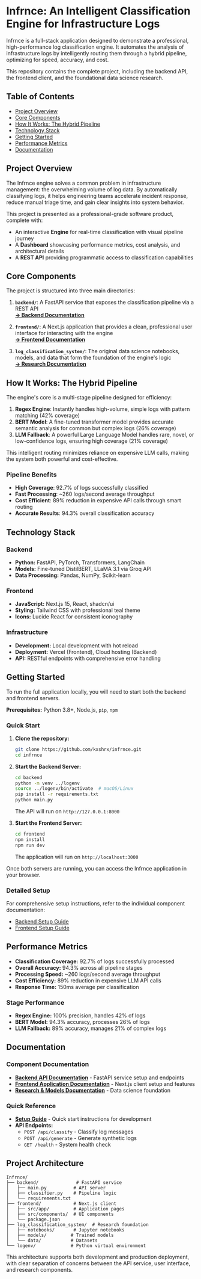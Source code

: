 # Infrnce: An Intelligent Classification Engine for Infrastructure Logs

Infrnce is a full-stack application designed to demonstrate a professional, high-performance log classification engine. It automates the analysis of infrastructure logs by intelligently routing them through a hybrid pipeline, optimizing for speed, accuracy, and cost.

This repository contains the complete project, including the backend API, the frontend client, and the foundational data science research.

## Table of Contents

- [Project Overview](#project-overview)
- [Core Components](#core-components)
- [How It Works: The Hybrid Pipeline](#how-it-works-the-hybrid-pipeline)
- [Technology Stack](#technology-stack)
- [Getting Started](#getting-started)
- [Performance Metrics](#performance-metrics)
- [Documentation](#documentation)

## Project Overview

The Infrnce engine solves a common problem in infrastructure management: the overwhelming volume of log data. By automatically classifying logs, it helps engineering teams accelerate incident response, reduce manual triage time, and gain clear insights into system behavior.

This project is presented as a professional-grade software product, complete with:

- An interactive **Engine** for real-time classification with visual pipeline journey
- A **Dashboard** showcasing performance metrics, cost analysis, and architectural details
- A **REST API** providing programmatic access to classification capabilities

## Core Components

The project is structured into three main directories:

1. **`backend/`**: A FastAPI service that exposes the classification pipeline via a REST API  
   [**→ Backend Documentation**](./backend/README.md)

2. **`frontend/`**: A Next.js application that provides a clean, professional user interface for interacting with the engine  
   [**→ Frontend Documentation**](./frontend/README.md)

3. **`log_classification_system/`**: The original data science notebooks, models, and data that form the foundation of the engine's logic  
   [**→ Research Documentation**](./log_classification_system/README.md)

## How It Works: The Hybrid Pipeline

The engine's core is a multi-stage pipeline designed for efficiency:

1. **Regex Engine**: Instantly handles high-volume, simple logs with pattern matching (42% coverage)
2. **BERT Model**: A fine-tuned transformer model provides accurate semantic analysis for common but complex logs (26% coverage)
3. **LLM Fallback**: A powerful Large Language Model handles rare, novel, or low-confidence logs, ensuring high coverage (21% coverage)

This intelligent routing minimizes reliance on expensive LLM calls, making the system both powerful and cost-effective.

### Pipeline Benefits

- **High Coverage**: 92.7% of logs successfully classified
- **Fast Processing**: ~260 logs/second average throughput
- **Cost Efficient**: 89% reduction in expensive API calls through smart routing
- **Accurate Results**: 94.3% overall classification accuracy

## Technology Stack

### Backend

- **Python:** FastAPI, PyTorch, Transformers, LangChain
- **Models:** Fine-tuned DistilBERT, LLaMA 3.1 via Groq API
- **Data Processing:** Pandas, NumPy, Scikit-learn

### Frontend

- **JavaScript:** Next.js 15, React, shadcn/ui
- **Styling:** Tailwind CSS with professional teal theme
- **Icons:** Lucide React for consistent iconography

### Infrastructure

- **Development:** Local development with hot reload
- **Deployment:** Vercel (Frontend), Cloud hosting (Backend)
- **API:** RESTful endpoints with comprehensive error handling

## Getting Started

To run the full application locally, you will need to start both the backend and frontend servers.

**Prerequisites:** Python 3.8+, Node.js, `pip`, `npm`

### Quick Start

1. **Clone the repository:**

   ```bash
   git clone https://github.com/kxshrx/infrnce.git
   cd infrnce
   ```

2. **Start the Backend Server:**

   ```bash
   cd backend
   python -m venv ../logenv
   source ../logenv/bin/activate  # macOS/Linux
   pip install -r requirements.txt
   python main.py
   ```

   The API will run on `http://127.0.0.1:8000`

3. **Start the Frontend Server:**
   ```bash
   cd frontend
   npm install
   npm run dev
   ```
   The application will run on `http://localhost:3000`

Once both servers are running, you can access the Infrnce application in your browser.

### Detailed Setup

For comprehensive setup instructions, refer to the individual component documentation:

- [Backend Setup Guide](./backend/README.md#setup-and-installation)
- [Frontend Setup Guide](./frontend/README.md#setup-and-installation)

## Performance Metrics

- **Classification Coverage:** 92.7% of logs successfully processed
- **Overall Accuracy:** 94.3% across all pipeline stages
- **Processing Speed:** ~260 logs/second average throughput
- **Cost Efficiency:** 89% reduction in expensive LLM API calls
- **Response Time:** 150ms average per classification

### Stage Performance

- **Regex Engine:** 100% precision, handles 42% of logs
- **BERT Model:** 94.3% accuracy, processes 26% of logs
- **LLM Fallback:** 89% accuracy, manages 21% of complex logs

## Documentation

### Component Documentation

- [**Backend API Documentation**](./backend/README.md) - FastAPI service setup and endpoints
- [**Frontend Application Documentation**](./frontend/README.md) - Next.js client setup and features
- [**Research & Models Documentation**](./log_classification_system/README.md) - Data science foundation

### Quick Reference

- [**Setup Guide**](./README_SETUP.md) - Quick start instructions for development
- **API Endpoints:**
  - `POST /api/classify` - Classify log messages
  - `POST /api/generate` - Generate synthetic logs
  - `GET /health` - System health check

## Project Architecture

```
Infrnce/
├── backend/              # FastAPI service
│   ├── main.py          # API server
│   ├── classifier.py    # Pipeline logic
│   └── requirements.txt
├── frontend/            # Next.js client
│   ├── src/app/         # Application pages
│   ├── src/components/  # UI components
│   └── package.json
├── log_classification_system/  # Research foundation
│   ├── notebooks/       # Jupyter notebooks
│   ├── models/         # Trained models
│   └── data/           # Datasets
└── logenv/             # Python virtual environment
```

This architecture supports both development and production deployment, with clear separation of concerns between the API service, user interface, and research components.
